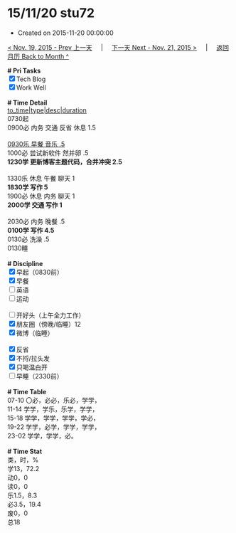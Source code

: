 # 15/11/20 stu72

- Created on 2015-11-20 00:00:00

[< Nov. 19, 2015 - Prev 上一天](_archived/lifelogs/2015/11/d19.md) &nbsp; &nbsp; | &nbsp; &nbsp; [下一天 Next - Nov. 21, 2015 >](_archived/lifelogs/2015/11/d21.md) &nbsp; &nbsp; |  &nbsp; &nbsp; [返回月历 Back to Month ^](_archived/lifelogs/2015/11/index.md)
<br/><div><b># Pri Tasks</b></div><div><input checked="true" type="checkbox"/>Tech Blog</div><div><input checked="true" type="checkbox"/>Work Well</div><div><br/></div><div><b># Time Detail</b></div><div><u>to_time|type|desc|duration</u></div><div>0730起</div><div>0900必 内务 交通 反省 休息 1.5</div><div><br/></div><div><u>0930乐 早餐 音乐 .5</u></div><div>1000必 尝试新软件 然并卵 .5</div><div><b>1230学 更新博客主题代码，合并冲突 2.5</b></div><div><br/></div><div>1330乐 休息 午餐 聊天 1</div><div><b>1830学 写作 5</b></div><div>1900必 休息 内务 聊天 1</div><div><b>2000学 交通 写作 1</b></div><div><br/></div><div>2030必 内务 晚餐 .5</div><div><b>0100学 写作 4.5</b></div><div>0130必 洗澡 .5</div><div>0130睡</div><div><br/></div><div><b># Discipline</b></div><div><input checked="true" type="checkbox"/>早起（0830前）</div><div><input checked="true" type="checkbox"/>早餐</div><div><input type="checkbox"/>英语</div><div><input type="checkbox"/>运动</div><div><br/></div><div><input type="checkbox"/>开好头（上午全力工作）</div><div><input checked="true" type="checkbox"/>朋友圈（傍晚/临睡）12</div><div><input checked="true" type="checkbox"/>微博（临睡）</div><div><br/></div><div><input checked="true" type="checkbox"/>反省</div><div><input checked="true" type="checkbox"/>不捋/拉头发</div><div><input checked="true" type="checkbox"/>只喝温白开</div><div><input type="checkbox"/>早睡（2330前）</div><div><br/></div><div><b># Time Table</b></div><div>07-10 〇必，必必，乐必，学学，</div><div>11-14 学学，学乐，乐学，学学，</div><div>15-18 学学，学学，学学，学必，</div><div>19-22 学学，必学，学学，学学，</div><div>23-02 学学，学学，必。</div><div><br/></div><div><b># Time Stat</b></div><div>类，时，%</div><div>学13，72.2</div><div>动0，0</div><div>读0，0</div><div>乐1.5，8.3</div><div>必3.5，19.4</div><div>废0，0</div><div>总18</div>
